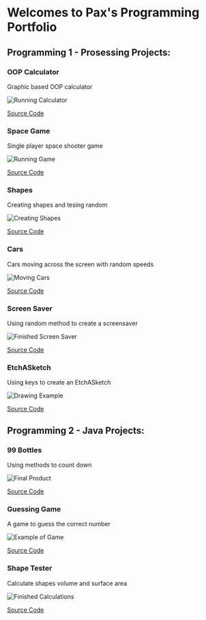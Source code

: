 # Welcomes to Pax's Programming Portfolio

## Programming 1 - Prosessing Projects:

### OOP Calculator
Graphic based OOP calculator

![Running Calculator](https://github.com/Akwardginger/Programing1Portfolio/blob/main/Images/calc.png)

[Source Code](https://github.com/Akwardginger/Programing1Portfolio/tree/main/src/calculator)

### Space Game
Single player space shooter game

![Running Game]()

[Source Code]()

### Shapes
Creating shapes and tesing random

![Creating Shapes]()

[Source Code]()

### Cars
Cars moving across the screen with random speeds

![Moving Cars]()

[Source Code]()

### Screen Saver
Using random method to create a screensaver

![Finished Screen Saver]()

[Source Code]()

### EtchASketch
Using keys to create an EtchASketch

![Drawing Example]()

[Source Code]()

## Programming 2 - Java Projects:

### 99 Bottles
Using methods to count down

![Final Product]()

[Source Code]()

### Guessing Game
A game to guess the correct number

![Example of Game]()

[Source Code]()

### Shape Tester
Calculate shapes volume and surface area

![Finished Calculations]()

[Source Code]()
